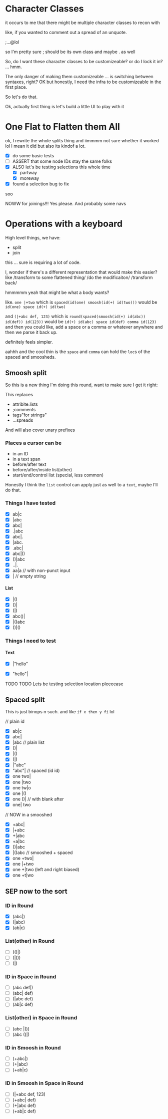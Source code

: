 
# Character Classes

it occurs to me
that there might be multiple character classes
to recon with

like, if you wanted to comment out a spread of an unquote.

;...@lol

so I'm pretty sure ; should be its own class
and maybe . as well

So, do I want these character classes to be customizeable?
or do I lock it in? ... hmm.

The only danger of making them customizeable ... is switching
between syntaxes, right?
OK but honestly, I need the infra to be customizeable in the first place.

So let's do that.

Ok, actually first thing is let's build a little UI
to play with it


# One Flat to Flatten them All

ok, I rewrite the whole splits thing
and iimmmm not sure whether it worked lol
I mean it did
but also
its kindof a lot.

- [x] do some basic tests
- [ ] ASSERT that some node IDs stay the same folks
- [x] ALSO let's be testing selections this whole time
  - [x] partway
  - [x] moreway
- [x] found a selection bug to fix

soo


NOWW for joinings!!! Yes please.
And probably some navs


# Operations with a keyboard

High level things, we have:
- split
- join

this ... sure is requiring a lot of code.

I, wonder if there's a different representation
that would make this easier?
like /transform to some flattened thing/ /do the modificaiton/ /transform back/

hmmmmm yeah that might be what a body wants?

like.
`one |+two` which is
`spaced(id(one) smoosh(id(+) id(two)))`
would be
`id(one) space id(+) id(two)`

and `(|+abc def, 123)`
which is
`round(spaced(smoosh(id(+) id(abc)) id(def)) id(123))`
would be
`id(+) id(abc) space id(def) comma id(123)`
and then you could like, add a space or a comma or whatever anywhere
and then we parse it back up.

definitely feels simpler.

aahhh and the cool thin is the `space` and `comma` can hold the `loc`s of the spaced and smoosheds.


## Smoosh split

So this is a new thing I'm doing this round, want to make sure I get it right:

This replaces
- attribite.lists
- ;comments
- tags"for strings"
- ...spreads

And will also cover unary prefixes

### Places a cursor can be

- in an ID
- in a text span
- before/after text
- before/after/inside list(other)
- start/end/control list (special, less common)

Honestly I think the `list` control can apply just as well to a `text`, maybe I'll do that.

### Things I have tested

- [x] ab|c
- [x] |abc
- [x] abc|
- [x] .|abc
- [x] abc|.
- [x] |abc.
- [x] .abc|
- [x] abc|()
- [x] ()|abc
- [x] ..|.
- [x] aa|a // with non-punct input
- [x] | // empty string

#### List

- [x] |()
- [x] ()|
- [x] (|)
- [x] abc()|
- [x] |()abc
- [x] ()|()

### Things I need to test

#### Text

- [x] |"hello"
- [x] "hello"|


TODO TODO Lets be testing selection location pleeeease


## Spaced split

This is just binops n such. and like `if x then y fi` lol

// plain id
- [x] ab|c
- [x] abc|
- [x] |abc
// plain list
- [x] ()|
- [x] |()
- [x] (|)
- [x] |"abc"
- [x] "abc"|
// spaced (id id)
- [x] one two|
- [x] one |two
- [x] one tw|o
- [x] one |()
- [x] one ()|
// with blank after
- [x] one|  two

// NOW in a smooshed
- [x] +abc|
- [x] |+abc
- [x] +|abc
- [x] +a|bc
- [x] ()|abc
- [x] |()abc
// smooshed + spaced
- [x] one +two|
- [x] one |+two
- [x] one +|two (left and right biased)
- [x] one +t|wo

## SEP now to the sort

### ID in Round

- [x] (abc|)
- [x] (|abc)
- [x] (ab|c)

### List(other) in Round

- [ ] (()|)
- [ ] (|())
- [ ] (|)

### ID in Space in Round

- [ ] (abc def|)
- [ ] (abc| def)
- [ ] (|abc def)
- [ ] (ab|c def)

### List(other) in Space in Round

- [ ] (abc |())
- [ ] (abc ()|)

### ID in Smoosh in Round

- [ ] (+abc|)
- [ ] (+|abc)
- [ ] (+ab|c)

### ID in Smoosh in Space in Round

- [ ] (|+abc def, 123)
- [ ] (+abc| def)
- [ ] (+|abc def)
- [ ] (+ab|c def)
